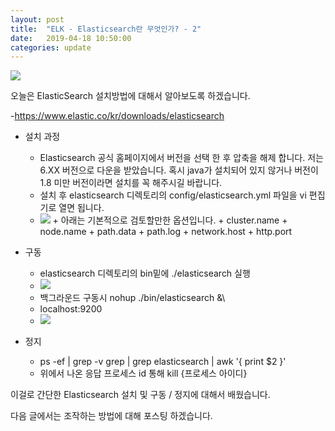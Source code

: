 ```yaml
---
layout: post
title:  "ELK - Elasticsearch란 무엇인가? - 2"
date:   2019-04-18 10:50:00
categories: update
---
```

<img src="{{ site.baseurl }}/images/elastic.jpg">

오늘은 ElasticSearch 설치방법에 대해서 알아보도록 하겠습니다.

-https://www.elastic.co/kr/downloads/elasticsearch

* 설치 과정
    - Elasticsearch 공식 홈페이지에서 버전을 선택 한 후 압축을 해제 합니다. 저는 6.XX 버전으로 다운을 받았습니다. 혹시 java가 설치되어 있지 않거나 버전이 1.8 미만 버전이라면 설치를 꼭 해주시길 바랍니다.
    - 설치 후 elasticsearch 디렉토리의 config/elasticsearch.yml 파일을 vi 편집기로 열면 됩니다.
    - <img src="{{ site.baseurl }}/images/yml.png">
        + 아래는 기본적으로 검토할만한 옵션입니다. 
        + cluster.name
        + node.name
        + path.data
        + path.log
        + network.host
        + http.port
* 구동
    - elasticsearch 디렉토리의 bin밑에 ./elasticsearch 실행
    - <img src="{{ site.baseurl }}/images/start.png">
    - 백그라운드 구동시 nohup ./bin/elasticsearch &\
    - localhost:9200 
    - <img src="{{ site.baseurl }}/images/9200.png">

* 정지
    - ps -ef | grep -v grep | grep elasticsearch | awk '{ print $2 }' 
    - 위에서 나온 응답 프로세스 id 통해 kill {프로세스 아이디} 

이걸로 간단한 Elasticsearch 설치 및 구동 / 정지에 대해서 배웠습니다.

다음 글에서는 조작하는 방법에 대해 포스팅 하겠습니다.